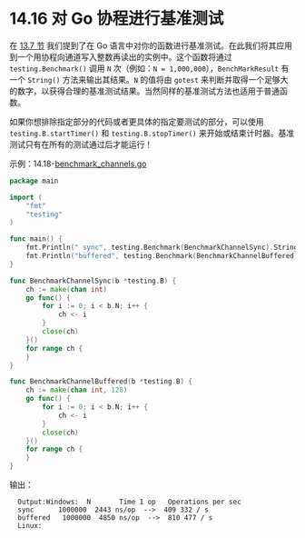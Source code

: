 # 14.16 对 Go 协程进行基准测试

在 [13.7 节](13.7.md) 我们提到了在 Go 语言中对你的函数进行基准测试。在此我们将其应用到一个用协程向通道写入整数再读出的实例中。这个函数将通过 `testing.Benchmark()` 调用 `N` 次（例如：`N = 1,000,000`），`BenchMarkResult` 有一个 `String()` 方法来输出其结果。`N` 的值将由 `gotest` 来判断并取得一个足够大的数字，以获得合理的基准测试结果。当然同样的基准测试方法也适用于普通函数。

如果你想排除指定部分的代码或者更具体的指定要测试的部分，可以使用 `testing.B.startTimer()` 和 `testing.B.stopTimer()` 来开始或结束计时器。基准测试只有在所有的测试通过后才能运行！

示例：14.18-[benchmark_channels.go](examples/chapter_14/benchmark_channels.go)

```go
package main

import (
	"fmt"
	"testing"
)

func main() {
	fmt.Println(" sync", testing.Benchmark(BenchmarkChannelSync).String())
	fmt.Println("buffered", testing.Benchmark(BenchmarkChannelBuffered).String())
}

func BenchmarkChannelSync(b *testing.B) {
	ch := make(chan int)
	go func() {
		for i := 0; i < b.N; i++ {
			ch <- i
		}
		close(ch)
	}()
	for range ch {
	}
}

func BenchmarkChannelBuffered(b *testing.B) {
	ch := make(chan int, 128)
	go func() {
		for i := 0; i < b.N; i++ {
			ch <- i
		}
		close(ch)
	}()
	for range ch {
	}
}
```

输出：

```
  Output:Windows:  N       Time 1 op   Operations per sec
  sync      1000000  2443 ns/op  -->  409 332 / s
  buffered   1000000  4850 ns/op  -->  810 477 / s
  Linux:
```
